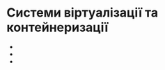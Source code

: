 # Системи віртуалізації та контейнеризації

- [Лабораторна робота №1]: ./labs/lab1.md
- [Лабораторна робота №2]: ./labs/lab2.md
- [Лабораторна робота №3]: ./labs/lab3.md
